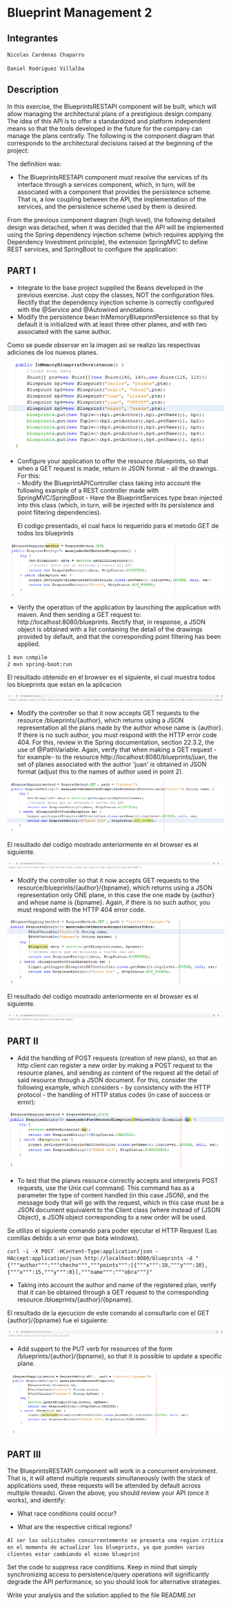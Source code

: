 ﻿# Blueprint Management 2

## Integrantes

```
Nicolas Cardenas Chaparro

Daniel Rodriguez Villalba
```

## Description


In this exercise, the BlueprintsRESTAPI component will be built, which will allow managing the architectural plans of a prestigious design company. The idea of this API is to offer a standardized and platform independent means so that the tools developed in the future for the company can manage the plans centrally. The following is the component diagram that corresponds to the architectural decisions raised at the beginning of the project:

The definition was:

  - The BlueprintsRESTAPI component must resolve the services of its interface through a services component, which, in turn, will be associated with a component that provides the persistence scheme. That is, a low coupling between the API, the implementation of the services, and the persistence scheme used by them is desired. 
  
  
From the previous component diagram (high level), the following detailed design was detached, when it was decided that the API will be implemented using the Spring dependency injection scheme (which requires applying the Dependency Investment principle), the extension SpringMVC to define REST services, and SpringBoot to configure the application:


## PART I
  - Integrate to the base project supplied the Beans developed in the previous exercise. Just copy the classes, NOT the configuration files. Rectify that the dependency injection scheme is correctly configured with the @Service and @Autowired annotations.
  - Modify the persistence bean InMemoryBlueprintPersistence so that by default it is initialized with at least three other planes, and with two associated with the same author.
 
Como se puede observar en la imagen asi se realizo las respectivas adiciones de los nuevos planes.

![Imagenes](https://github.com/danielrodriguezvillalba/ARSW-Laboratorio4/blob/master/img/Lab/3Adicionales.PNG)
  
  - Configure your application to offer the resource /blueprints, so that when a GET request is made, return in JSON format - all the drawings. For this:  
        - Modify the BlueprintAPIController class taking into account the following example of a REST controller made with SpringMVC/SpringBoot
        - Have the BlueprintServices type bean injected into this class (which, in turn, will be injected with its persistence and point filtering dependencies).
        
    El codigo presentado, el cual hace lo requerido para el metodo GET de todos los blueprints
        
   ![Imagenes](https://github.com/danielrodriguezvillalba/ARSW-Laboratorio4/blob/master/img/Lab/AllBluePrintsCode.PNG) 


  - Verify the operation of the application by launching the application with maven. And then sending a GET request to: http://localhost:8080/blueprints. Rectify that, in response, a JSON object is obtained with a list containing the detail of the drawings provided by default, and that the corresponding point filtering has been applied.
  
```
1 mvn compile
2 mvn spring-boot:run
```

El resultado obtenido en el browser es el siguiente, el cual muestra todos los blueprints que estan en la aplicacion
   
   ![Imagenes](https://github.com/danielrodriguezvillalba/ARSW-Laboratorio4/blob/master/img/Lab/AllBluePrints.PNG) 

  - Modify the controller so that it now accepts GET requests to the resource /blueprints/{author}, which returns using a JSON representation all the plans made by the author whose name is {author}. If there is no such author, you must respond with the HTTP error code 404. For this, review in the Spring documentation, section 22.3.2, the use of @PathVariable. Again, verify that when making a GET request -for example- to the resource http://localhost:8080/blueprints/juan, the set of planes associated with the author 'juan' is obtained in JSON format (adjust this to the names of author used in point 2).
  
  ![Imagenes](https://github.com/danielrodriguezvillalba/ARSW-Laboratorio4/blob/master/img/Lab/AuthorBlueprintsCode.PNG)
  
  El resultado del codigo mostrado anteriormente en el browser es el siguiente.
  
  ![Imagenes](https://github.com/danielrodriguezvillalba/ARSW-Laboratorio4/blob/master/img/Lab/AuthorBlueprints.PNG)
  
  - Modify the controller so that it now accepts GET requests to the resource/blueprints/{author}/{bpname}, which returns using a JSON representation only ONE plane, in this case the one made by {author} and whose name is {bpname}. Again, if there is no such author, you must respond with the HTTP 404 error code.
  
  ![Imagenes](https://github.com/danielrodriguezvillalba/ARSW-Laboratorio4/blob/master/img/Lab/BlueprintCode.PNG)
  
  El resultado del codigo mostrado anteriormente en el browser es el siguiente.
  
  ![Imagenes](https://github.com/danielrodriguezvillalba/ARSW-Laboratorio4/blob/master/img/Lab/Blueprint.PNG)
  
## PART II

  - Add the handling of POST requests (creation of new plans), so that an http client can register a new order by making a POST request to the resource planes, and sending as content of the request all the detail of said resource through a JSON document. For this, consider the following example, which considers - by consistency with the HTTP protocol - the handling of HTTP status codes (in case of success or error):

![Imagenes](https://github.com/danielrodriguezvillalba/ARSW-Laboratorio4/blob/master/img/Lab/POSTCode.PNG)

  - To test that the planes resource correctly accepts and interprets POST requests, use the Unix curl command. This command has as a parameter the type of content handled (in this case JSON), and the message body that will go with the request, which in this case must be a JSON document equivalent to the Client class (where instead of {JSON Object}, a JSON object corresponding to a new order will be used.
  
Se utilizo el siguiente comando para poder ejecutar el HTTP Request (Las comillas debido a un error que bota windows).

```
curl -i -X POST -HContent-Type:application/json -HAccept:application/json http://localhost:8080/blueprints -d "{"""author""":"""checho""","""points""":[{"""x""":10,"""y""":10},{"""x""":15,"""y""":0}],"""name""":"""obra"""}"
```

  - Taking into account the author and name of the registered plan, verify that it can be obtained through a GET request to the corresponding resource /blueprints/{author}/{bpname}.

El resultado de la ejecucion de este comando al consultarlo con el GET {author}/{bpname} fue el siguiente:

![Imagenes](https://github.com/danielrodriguezvillalba/ARSW-Laboratorio4/blob/master/img/Lab/POST.PNG)

  - Add support to the PUT verb for resources of the form /blueprints/{author}/{bpname}, so that it is possible to update a specific plane.

![Imagenes](https://github.com/danielrodriguezvillalba/ARSW-Laboratorio4/blob/master/img/Lab/PUTCode.PNG)
  
## PART III

The BlueprintsRESTAPI component will work in a concurrent environment. That is, it will attend multiple requests simultaneously (with the stack of applications used, these requests will be attended by default across multiple threads). Given the above, you should review your API (once it works), and identify:

  - What race conditions could occur?

  - What are the respective critical regions? 
  ```
  Al ser las solicitudes concurrentemente se presenta una region critica en el momento de actualizar los blueprints, ya que pueden varios clientes estar cambiando el mismo blueprint
  ```


Set the code to suppress race conditions. Keep in mind that simply synchronizing access to persistence/query operations will significantly degrade the API performance, so you should look for alternative strategies.

Write your analysis and the solution applied to the file README.txt
